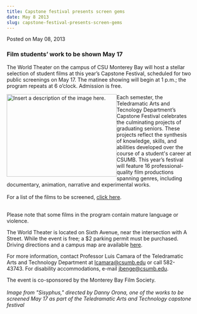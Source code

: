 ```yaml
---
title: Capstone festival presents screen gems
date: May 8 2013
slug: capstone-festival-presents-screen-gems
---
```


 



<span class="date">Posted on May 08, 2013    </span>
<h3>Film students&#x2019; work to be shown May 17</h3>
<p>The World Theater on the campus of CSU Monterey Bay will host a
stellar selection of student films at this year&#x2019;s Capstone
Festival, scheduled for two public screenings on May 17. The
matinee showing will begin at 1 p.m.; the program repeats at 6
o&#x2019;clock. Admission is free.</p>
<p><img alt="Insert a description of the image here." src="https://news.csumb.edu/sites/default/files/65/attachments/news/images/tat_capstone_image.jpeg" style="float:left; width:300px; height:225px">Each semester, the
Teledramatic Arts and Tecnology Department&#x2019;s Capstone Festival
celebrates the culminating projects of graduating seniors. These
projects reflect the synthesis of knowledge, skills, and abilities
developed over the course of a student&apos;s career at CSUMB. This
year&#x2019;s festival will feature 16 professional-quality film
productions spanning genres, including documentary, animation,
narrative and experimental works.<br>
<br>
For a list of the films to be screened, <a href="https://tat.csumb.edu/capstone" rel="nofollow">click here</a>.</br></br></img></p>
<p>Please note that some films in the program contain mature
language or violence.</p>
<p>The World Theater is located on Sixth Avenue, near the
intersection with A Street. While the event is free; a $2 parking
permit must be purchased. Driving directions and a campus map are
available <a href="https://csumb.edu/map" rel="nofollow">here</a>.</p>
<p>For more information, contact Professor Luis Camara of the
Teledramatic Arts and Technology Department at <a href="mailto:lcamara@csumb.edu">lcamara@csumb.edu</a> or call 582-43743.
For disability accommodations, e-mail <a href="mailto:jbenge@csumb.edu">jbenge@csumb.edu</a>.</p>
<p class="small">The event is co-sponsored by the Monterey Bay Film
Society.<br>
<br>
<em>Image from &quot;Sisyphus,&quot; directed by Danny Orona, one of the
works to be screened May 17 as part of the Teledramatic Arts and
Technology capstone festival</em><br>
&#xA0;</br></br></br></p>





 
